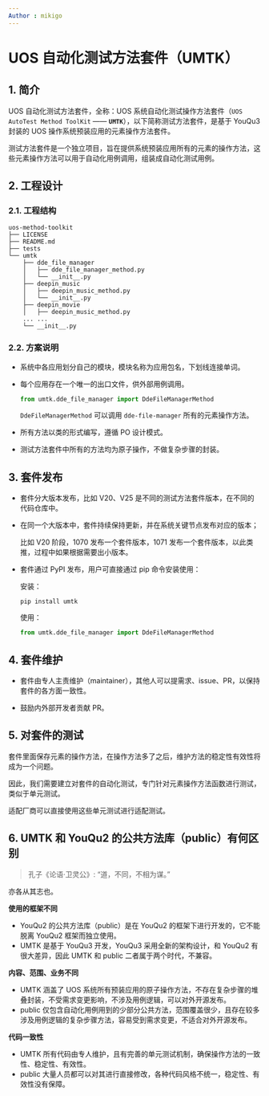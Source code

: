 ```yaml
---
Author : mikigo
---
```


# UOS 自动化测试方法套件（UMTK）

## 1. 简介

UOS 自动化测试方法套件，全称：UOS 系统自动化测试操作方法套件（`UOS  AutoTest Method ToolKit` —— **`UMTK`**），以下简称测试方法套件，是基于 YouQu3 封装的 UOS 操作系统预装应用的元素操作方法套件。

测试方法套件是一个独立项目，旨在提供系统预装应用所有的元素的操作方法，这些元素操作方法可以用于自动化用例调用，组装成自动化测试用例。

## 2. 工程设计

### 2.1. 工程结构

```shell
uos-method-toolkit
├── LICENSE
├── README.md
├── tests
└── umtk
    ├── dde_file_manager
    │   ├── dde_file_manager_method.py
    │   └── __init__.py
    ├── deepin_music
    │   ├── deepin_music_method.py
    │   └── __init__.py
    ├── deepin_movie
    │   ├── deepin_music_method.py
    ... ...
    └── __init__.py
```

### 2.2. 方案说明

- 系统中各应用划分自己的模块，模块名称为应用包名，下划线连接单词。

- 每个应用存在一个唯一的出口文件，供外部用例调用。

  ```python
  from umtk.dde_file_manager import DdeFileManagerMethod
  ```

  `DdeFileManagerMethod` 可以调用  `dde-file-manager` 所有的元素操作方法。

- 所有方法以类的形式编写，遵循 PO 设计模式。

- 测试方法套件中所有的方法均为原子操作，不做复杂步骤的封装。

## 3. 套件发布

- 套件分大版本发布，比如 V20、V25 是不同的测试方法套件版本，在不同的代码仓库中。

- 在同一个大版本中，套件持续保持更新，并在系统关键节点发布对应的版本；

  比如 V20 阶段，1070 发布一个套件版本，1071 发布一个套件版本，以此类推，过程中如果根据需要出小版本。

- 套件通过 PyPI 发布，用户可直接通过 pip 命令安装使用：

  安装：

  ```shell
  pip install umtk
  ```

  使用：

  ```python
  from umtk.dde_file_manager import DdeFileManagerMethod
  ```

## 4. 套件维护

- 套件由专人主责维护（maintainer），其他人可以提需求、issue、PR，以保持套件的各方面一致性。

- 鼓励内外部开发者贡献 PR。

## 5. 对套件的测试

套件里面保存元素的操作方法，在操作方法多了之后，维护方法的稳定性有效性将成为一个问题。

因此，我们需要建立对套件的自动化测试，专门针对元素操作方法函数进行测试，类似于单元测试。

适配厂商可以直接使用这些单元测试进行适配测试。

## 6. UMTK 和 YouQu2 的公共方法库（public）有何区别

> 孔子《论语·卫灵公》: “道，不同，不相为谋。” 

亦各从其志也。

**使用的框架不同**

- YouQu2 的公共方法库（public）是在 YouQu2 的框架下进行开发的，它不能脱离 YouQu2 框架而独立使用。
- UMTK 是基于 YouQu3 开发，YouQu3 采用全新的架构设计，和 YouQu2 有很大差异，因此 UMTK 和 public 二者属于两个时代，不兼容。

**内容、范围、业务不同**

- UMTK 涵盖了 UOS 系统所有预装应用的原子操作方法，不存在复杂步骤的堆叠封装，不受需求变更影响，不涉及用例逻辑，可以对外开源发布。
- public 仅包含自动化用例用到的少部分公共方法，范围覆盖很少，且存在较多涉及用例逻辑的复杂步骤方法，容易受到需求变更，不适合对外开源发布。

**代码一致性**

- UMTK 所有代码由专人维护，且有完善的单元测试机制，确保操作方法的一致性、稳定性、有效性。
- public 大量人员都可以对其进行直接修改，各种代码风格不统一，稳定性、有效性没有保障。